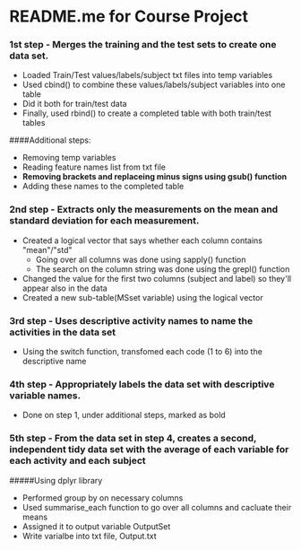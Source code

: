 # README.me for Course Project

### 1st step - Merges the training and the test sets to create one data set.
* Loaded Train/Test values/labels/subject txt files into temp variables
* Used cbind() to combine these values/labels/subject variables into one table
* Did it both for train/test data
* Finally, used rbind() to create a completed table with both train/test tables

####Additional steps:
* Removing temp variables
* Reading feature names list from txt file
* **Removing brackets and replaceing minus signs using gsub() function**
* Adding these names to the completed table

### 2nd step - Extracts only the measurements on the mean and standard deviation for each measurement. 
* Created a logical vector that says whether each column contains "mean"/"std"
  * Going over all columns was done using sapply() function
  * The search on the column string was done using the grepl() function
* Changed the value for the first two columns (subject and label) so they'll appear also in the data
* Created a new sub-table(MSset variable) using the logical vector

### 3rd step - Uses descriptive activity names to name the activities in the data set
* Using the switch function, transfomed each code (1 to 6) into the descriptive name

### 4th step - Appropriately labels the data set with descriptive variable names. 
* Done on step 1, under additional steps, marked as bold

### 5th step - From the data set in step 4, creates a second, independent tidy data set with the average of each variable for each activity and each subject
#####Using dplyr library
* Performed group by on necessary columns
* Used summarise_each function to go over all columns and cacluate their means
* Assigned it to output variable OutputSet
* Write varialbe into txt file, Output.txt
